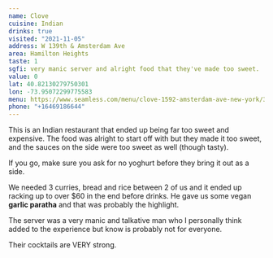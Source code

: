 ```yaml
---
name: Clove
cuisine: Indian
drinks: true
visited: "2021-11-05"
address: W 139th & Amsterdam Ave
area: Hamilton Heights
taste: 1
sgfi: very manic server and alright food that they've made too sweet.
value: 0
lat: 40.82130279750301
lon: -73.95072299775583
menu: https://www.seamless.com/menu/clove-1592-amsterdam-ave-new-york/308759
phone: "+16469186644"
---
```


This is an Indian restaurant that ended up being far too sweet and expensive. The food was alright to start off with but they made it too sweet, and the sauces on the side were too sweet as well (though tasty).

If you go, make sure you ask for no yoghurt before they bring it out as a side.

We needed 3 curries, bread and rice between 2 of us and it ended up racking up to over $60 in the end before drinks. He gave us some vegan **garlic paratha** and that was probably the highlight.

The server was a very manic and talkative man who I personally think added to the experience but know is probably not for everyone. 

Their cocktails are VERY strong.
